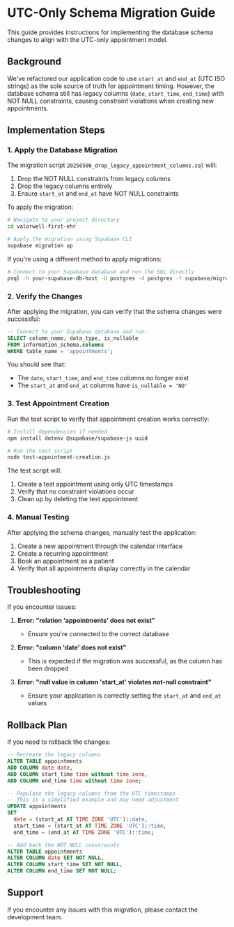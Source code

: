 # UTC-Only Schema Migration Guide

This guide provides instructions for implementing the database schema changes to align with the UTC-only appointment model.

## Background

We've refactored our application code to use `start_at` and `end_at` (UTC ISO strings) as the sole source of truth for appointment timing. However, the database schema still has legacy columns (`date`, `start_time`, `end_time`) with NOT NULL constraints, causing constraint violations when creating new appointments.

## Implementation Steps

### 1. Apply the Database Migration

The migration script `20250506_drop_legacy_appointment_columns.sql` will:
1. Drop the NOT NULL constraints from legacy columns
2. Drop the legacy columns entirely
3. Ensure `start_at` and `end_at` have NOT NULL constraints

To apply the migration:

```bash
# Navigate to your project directory
cd valorwell-first-ehr

# Apply the migration using Supabase CLI
supabase migration up
```

If you're using a different method to apply migrations:

```bash
# Connect to your Supabase database and run the SQL directly
psql -h your-supabase-db-host -U postgres -d postgres -f supabase/migrations/20250506_drop_legacy_appointment_columns.sql
```

### 2. Verify the Changes

After applying the migration, you can verify that the schema changes were successful:

```sql
-- Connect to your Supabase database and run:
SELECT column_name, data_type, is_nullable 
FROM information_schema.columns 
WHERE table_name = 'appointments';
```

You should see that:
- The `date`, `start_time`, and `end_time` columns no longer exist
- The `start_at` and `end_at` columns have `is_nullable = 'NO'`

### 3. Test Appointment Creation

Run the test script to verify that appointment creation works correctly:

```bash
# Install dependencies if needed
npm install dotenv @supabase/supabase-js uuid

# Run the test script
node test-appointment-creation.js
```

The test script will:
1. Create a test appointment using only UTC timestamps
2. Verify that no constraint violations occur
3. Clean up by deleting the test appointment

### 4. Manual Testing

After applying the schema changes, manually test the application:

1. Create a new appointment through the calendar interface
2. Create a recurring appointment
3. Book an appointment as a patient
4. Verify that all appointments display correctly in the calendar

## Troubleshooting

If you encounter issues:

1. **Error: "relation 'appointments' does not exist"**
   - Ensure you're connected to the correct database

2. **Error: "column 'date' does not exist"**
   - This is expected if the migration was successful, as the column has been dropped

3. **Error: "null value in column 'start_at' violates not-null constraint"**
   - Ensure your application is correctly setting the `start_at` and `end_at` values

## Rollback Plan

If you need to rollback the changes:

```sql
-- Recreate the legacy columns
ALTER TABLE appointments
ADD COLUMN date date,
ADD COLUMN start_time time without time zone,
ADD COLUMN end_time time without time zone;

-- Populate the legacy columns from the UTC timestamps
-- This is a simplified example and may need adjustment
UPDATE appointments
SET 
  date = (start_at AT TIME ZONE 'UTC')::date,
  start_time = (start_at AT TIME ZONE 'UTC')::time,
  end_time = (end_at AT TIME ZONE 'UTC')::time;

-- Add back the NOT NULL constraints
ALTER TABLE appointments
ALTER COLUMN date SET NOT NULL,
ALTER COLUMN start_time SET NOT NULL,
ALTER COLUMN end_time SET NOT NULL;
```

## Support

If you encounter any issues with this migration, please contact the development team.